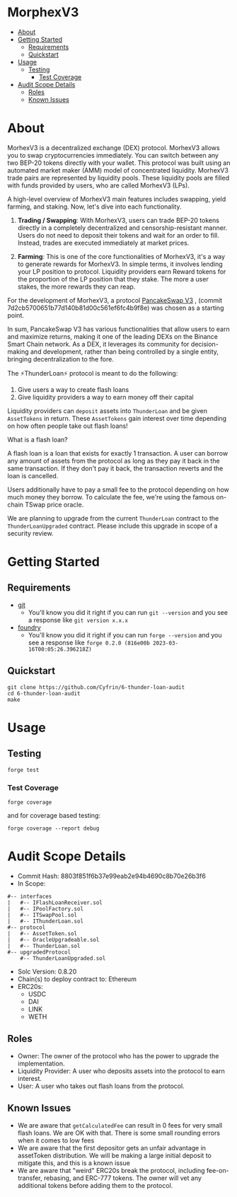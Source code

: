 # MorphexV3


- [About](#about)
- [Getting Started](#getting-started)
  - [Requirements](#requirements)
  - [Quickstart](#quickstart)
- [Usage](#usage)
  - [Testing](#testing)
    - [Test Coverage](#test-coverage)
- [Audit Scope Details](#audit-scope-details)
  - [Roles](#roles)
  - [Known Issues](#known-issues)

# About 

MorhexV3 is a decentralized exchange (DEX) protocol. MorhexV3 allows you to swap cryptocurrencies immediately. You can switch between any two BEP-20 tokens directly with your wallet. This protocol was built using an automated market maker (AMM) model of concentrated liquidity. MorhexV3 trade pairs are represented by liquidity pools. These liquidity pools are filled with funds provided by users, who are called MorhexV3 (LPs).

A high-level overview of MorhexV3 main features includes swapping, yield farming, and staking. Now, let's dive into each functionality.

1. **Trading / Swapping**: With MorhexV3, users can trade BEP-20 tokens directly in a completely decentralized and censorship-resistant manner. Users do not need to deposit their tokens and wait for an order to fill. Instead, trades are executed immediately at market prices.

2. **Farming**: This is one of the core functionalities of MorhexV3, it's a way to generate rewards for MorhexV3. In simple terms, it involves lending your LP position to protocol. Liquidity providers earn Reward tokens for the proportion of the LP position that they stake. The more a user stakes, the more rewards they can reap.

For the development of MorhexV3, a protocol [PancakeSwap V3](https://github.com/pancakeswap/pancake-v3-contracts/tree/main/projects) , (commit 7d2cb5700651b77d140b81d00c561ef6fc4b9f8e) was chosen as a starting point.

In sum, PancakeSwap V3 has various functionalities that allow users to earn and maximize returns, making it one of the leading DEXs on the Binance Smart Chain network. As a DEX, it leverages its community for decision-making and development, rather than being controlled by a single entity, bringing decentralization to the fore.





The ⚡️ThunderLoan⚡️ protocol is meant to do the following:

1. Give users a way to create flash loans
2. Give liquidity providers a way to earn money off their capital

Liquidity providers can `deposit` assets into `ThunderLoan` and be given `AssetTokens` in return. These `AssetTokens` gain interest over time depending on how often people take out flash loans!

What is a flash loan? 

A flash loan is a loan that exists for exactly 1 transaction. A user can borrow any amount of assets from the protocol as long as they pay it back in the same transaction. If they don't pay it back, the transaction reverts and the loan is cancelled.

Users additionally have to pay a small fee to the protocol depending on how much money they borrow. To calculate the fee, we're using the famous on-chain TSwap price oracle.

We are planning to upgrade from the current `ThunderLoan` contract to the `ThunderLoanUpgraded` contract. Please include this upgrade in scope of a security review. 

# Getting Started

## Requirements

- [git](https://git-scm.com/book/en/v2/Getting-Started-Installing-Git)
  - You'll know you did it right if you can run `git --version` and you see a response like `git version x.x.x`
- [foundry](https://getfoundry.sh/)
  - You'll know you did it right if you can run `forge --version` and you see a response like `forge 0.2.0 (816e00b 2023-03-16T00:05:26.396218Z)`

## Quickstart

```
git clone https://github.com/Cyfrin/6-thunder-loan-audit
cd 6-thunder-loan-audit
make 
```

# Usage

## Testing

```
forge test
```

### Test Coverage

```
forge coverage
```

and for coverage based testing: 

```
forge coverage --report debug
```

# Audit Scope Details

- Commit Hash: 8803f851f6b37e99eab2e94b4690c8b70e26b3f6
- In Scope:
```
#-- interfaces
|   #-- IFlashLoanReceiver.sol
|   #-- IPoolFactory.sol
|   #-- ITSwapPool.sol
|   #-- IThunderLoan.sol
#-- protocol
|   #-- AssetToken.sol
|   #-- OracleUpgradeable.sol
|   #-- ThunderLoan.sol
#-- upgradedProtocol
    #-- ThunderLoanUpgraded.sol
```
- Solc Version: 0.8.20
- Chain(s) to deploy contract to: Ethereum
- ERC20s:
  - USDC 
  - DAI
  - LINK
  - WETH

## Roles

- Owner: The owner of the protocol who has the power to upgrade the implementation. 
- Liquidity Provider: A user who deposits assets into the protocol to earn interest. 
- User: A user who takes out flash loans from the protocol.

## Known Issues

- We are aware that `getCalculatedFee` can result in 0 fees for very small flash loans. We are OK with that. There is some small rounding errors when it comes to low fees
- We are aware that the first depositor gets an unfair advantage in assetToken distribution. We will be making a large initial deposit to mitigate this, and this is a known issue
- We are aware that "weird" ERC20s break the protocol, including fee-on-transfer, rebasing, and ERC-777 tokens. The owner will vet any additional tokens before adding them to the protocol. 
